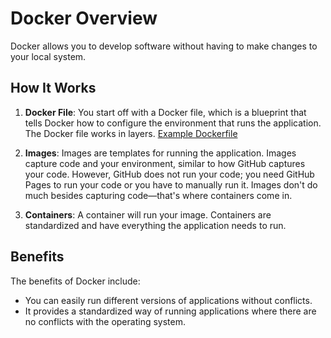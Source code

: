 # Docker Overview

Docker allows you to develop software without having to make changes to your local system.

## How It Works

1. **Docker File**: You start off with a Docker file, which is a blueprint that tells Docker how to configure the environment that runs the application. The Docker file works in layers. [Example Dockerfile](Dockerfile)

2. **Images**: Images are templates for running the application. Images capture code and your environment, similar to how GitHub captures your code. However, GitHub does not run your code; you need GitHub Pages to run your code or you have to manually run it. Images don't do much besides capturing code—that's where containers come in.

3. **Containers**: A container will run your image. Containers are standardized and have everything the application needs to run.

## Benefits

The benefits of Docker include:

- You can easily run different versions of applications without conflicts.
- It provides a standardized way of running applications where there are no conflicts with the operating system.
